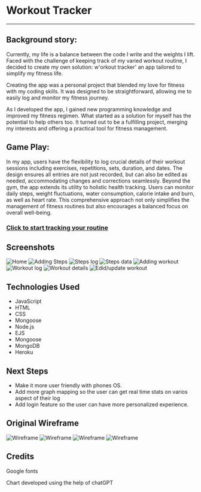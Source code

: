 # Workout Tracker
_________________


## Background story:

Currently, my life is a balance between the code I write and the weights I lift. Faced with the challenge of keeping track of my varied workout routine, I decided to create my own solution: w'orkout tracker' an app tailored to simplify my fitness life.

Creating the app was a personal project that blended my love for fitness with my coding skills. It was designed to be straightforward, allowing me to easily log and monitor my fitness journey.

As I developed the app, I gained new programming knowledge and improved my fitness regimen. What started as a solution for myself has the potential to help others too. It turned out to be a fulfilling project, merging my interests and offering a practical tool for fitness management.


## Game Play:

In my app, users have the flexibility to log crucial details of their workout sessions including exercises, repetitions, sets, duration, and dates. The design ensures all entries are not just recorded, but can also be edited as needed, accommodating changes and corrections seamlessly. Beyond the gym, the app extends its utility to holistic health tracking. Users can monitor daily steps, weight fluctuations, water consumption, calorie intake and burn, as well as heart rate. This comprehensive approach not only simplifies the management of fitness routines but also encourages a balanced focus on overall well-being.

### [Click to start tracking your routine](https://mongoose-workout-tracker-9e211039a912.herokuapp.com/workouts)

## Screenshots
![Home](https://i.imgur.com/xeuU3Br.png)
![Adding Steps](https://i.imgur.com/gCepFDk.png)
![Steps log](https://i.imgur.com/W6ju10c.png)
![Steps data](https://i.imgur.com/dxwVz8I.png)
![Adding workout](https://i.imgur.com/haPwbIV.png)
![Workout log](https://i.imgur.com/hal6OZT.png)
![Workout details](https://i.imgur.com/kRtFmON.png)
![Edid/update workout](https://i.imgur.com/wGkvzuz.png)

## Technologies Used

-   JavaScript
-   HTML
-   CSS
-   Mongoose
-   Node.js
-   EJS
-   Mongoose
-   MongoDB
-   Heroku


## Next Steps
-   Make it more user friendly with phones OS.
-   Add more graph mapping so the user can get real time stats on varios aspect of their log
-   Add login feature so the user can have more personalized experience. 

## Original Wireframe
![Wireframe](https://i.imgur.com/5GPlaTV.jpg)
![Wireframe](https://i.imgur.com/jmednug.jpg)
![Wireframe](https://i.imgur.com/8CAdvc0.jpg)
![Wireframe](https://i.imgur.com/3IeJ7hP.jpg)

## Credits

Google fonts

Chart developed using the help of chatGPT
